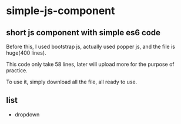 # simple-js-component
## short js component with simple es6 code

Before this, I used bootstrap js, actually used popper js, and the file is huge(400 lines).

This code only take 58 lines, later will upload more for the purpose of practice.

To use it, simply download all the file, all ready to use.

## list
- dropdown


